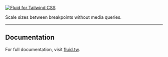 [![Fluid for Tailwind CSS](https://fluid.tw/preview.webp)](https://fluid.tw)

Scale sizes between breakpoints without media queries.

---

## Documentation

For full documentation, visit [fluid.tw](https://fluid.tw).
